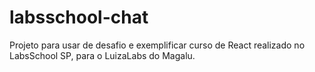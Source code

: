 # labsschool-chat
Projeto para usar de desafio e exemplificar curso de React realizado no LabsSchool SP, para o LuizaLabs do Magalu.
